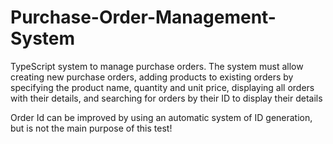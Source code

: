 # Purchase-Order-Management-System

TypeScript system to manage purchase orders. The system must allow creating new purchase orders, adding products to existing orders by specifying the product name, quantity and unit price, displaying all orders with their details, and searching for orders by their ID to display their details

Order Id can be improved by using an automatic system of ID generation, but is not the main purpose of this test!

